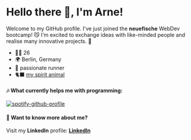 # Hello there 👋, I'm Arne!
Welcome to my GitHub profile. I've just joined the **neuefische** WebDev bootcamp! 😼
I'm excited to exchange ideas with like-minded people and realise many innovative projects. 🙌

- 🙍‍♂️ 26
- 🌍 Berlin, Germany
- 🏃 passionate runner
- 🐈‍⬛ [my spirit animal](https://i.kym-cdn.com/entries/icons/original/000/021/441/chill_cat.jpg) 

####  🎶 What currently helps me with programming:
[![spotify-github-profile](https://spotify-github-profile.vercel.app/api/view?uid=arne-witteler&cover_image=true&theme=novatorem&show_offline=true&background_color=121212&interchange=false&bar_color=53b14f&bar_color_cover=false)](https://spotify-github-profile.vercel.app/api/view?uid=arne-witteler&redirect=true)

#### 🤔 Want to know more about me?
Visit my **LinkedIn** profile: **[LinkedIn](https://www.linkedin.com/in/arne-witteler-7488b01b7/)**

